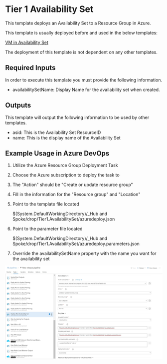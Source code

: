 # Tier 1 Availability Set
This template deploys an Availability Set to a Resource Group in Azure.  

This template is usually deployed before and used in the below templates:

<a href="https://dev.azure.com/Security-Monitoring/_git/IaC_HubSpokeNetwork?path=%2FTier%202%2FVirtual%20Machines%2FTier2.VMinAvailabilitySet%2FREADME.md&version=GBmaster">VM in Availability Set</a>

The deployment of this template is not dependent on any other templates.

## Required Inputs
In order to execute this template you must provide the following information.  

- availabilitySetName: Display Name for the availability set when created.  

## Outputs
This template will output the following information to be used by other templates.  
- asid: This is the Availability Set ResourceID
- name: This is the display name of the Availability Set

## Example Usage in Azure DevOps

1) Utilize the Azure Resource Group Deployment Task  

2) Choose the Azure subscription to deploy the task to

3) The "Action" should be "Create or update resource group"

4) Fill in the information for the "Resource group" and "Location"

5) Point to the template file located 

	$(System.DefaultWorkingDirectory)/_Hub and Spoke/drop/Tier1.AvailabilitySet/azuredeploy.json

6) Point to the parameter file located

	$(System.DefaultWorkingDirectory)/_Hub and Spoke/drop/Tier1.AvailabilitySet/azuredeploy.parameters.json

7) Override the availabilitySetName property with the name you want for the availability set

![](./pics/asdeploy.jpg)

